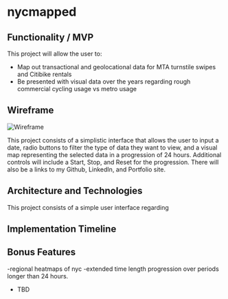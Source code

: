 # nycmapped

## Functionality / MVP
This project will allow the user to:
  - Map out transactional and geolocational data for MTA turnstile swipes and Citibike rentals
  - Be presented with visual data over the years regarding rough commercial cycling usage vs metro usage

## Wireframe
![Wireframe](https://user-images.githubusercontent.com/64517743/90420933-a794ae80-e086-11ea-8a57-65b3835bde7f.png)


This project consists of a simplistic interface that allows the user to input a date, radio buttons to filter the type of data they want to view, and a visual map representing the selected data in a progression of 24 hours. Additional controls will include a Start, Stop, and Reset for the progression. There will also be a links to my Github, LinkedIn, and Portfolio site.


## Architecture and Technologies

This project consists of a simple user interface regarding 

## Implementation Timeline

## Bonus Features

-regional heatmaps of nyc
-extended time length progression over periods longer than 24 hours.
- TBD
